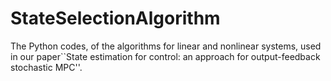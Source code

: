 # StateSelectionAlgorithm
The Python codes, of the algorithms for linear and nonlinear systems, used in our paper``State estimation for control: an approach for output-feedback stochastic MPC''.
